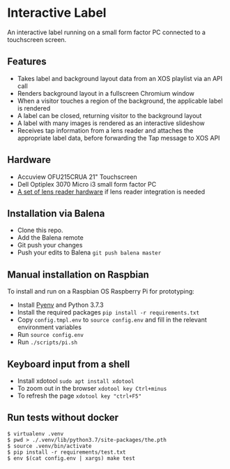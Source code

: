 Interactive Label
=================

An interactive label running on a small form factor PC connected to a touchscreen screen.

## Features

* Takes label and background layout data from an XOS playlist via an API call
* Renders background layout in a fullscreen Chromium window
* When a visitor touches a region of the background, the applicable label is rendered
* A label can be closed, returning visitor to the background layout
* A label with many images is rendered as an interactive slideshow
* Receives tap information from a lens reader and attaches the appropriate label data, before forwarding the Tap message to XOS API

## Hardware

* Accuview OFU215CRUA 21" Touchscreen
* Dell Optiplex 3070 Micro i3 small form factor PC
* [A set of lens reader hardware](https://github.com/ACMILabs/lens-reader) if lens reader integration is needed

## Installation via Balena

* Clone this repo.
* Add the Balena remote
* Git push your changes
* Push your edits to Balena `git push balena master`

## Manual installation on Raspbian

To install and run on a Raspbian OS Raspberry Pi for prototyping:

* Install [Pyenv](http://www.knight-of-pi.org/pyenv-for-python-version-management-on-raspbian-stretch/) and Python 3.7.3
* Install the required packages `pip install -r requirements.txt`
* Copy `config.tmpl.env` to `source config.env` and fill in the relevant environment variables
* Run `source config.env`
* Run `./scripts/pi.sh`

## Keyboard input from a shell

* Install xdotool `sudo apt install xdotool`
* To zoom out in the browser `xdotool key Ctrl+minus`
* To refresh the page `xdotool key "ctrl+F5"`

## Run tests without docker

```
$ virtualenv .venv
$ pwd > ./.venv/lib/python3.7/site-packages/the.pth
$ source .venv/bin/activate
$ pip install -r requirements/test.txt
$ env $(cat config.env | xargs) make test
```
